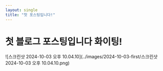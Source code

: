 ```yaml
---
layout: single
title: "첫 포스팅입니다!"
---
```


# 첫 블로그 포스팅입니다 화이팅!

![스크린샷 2024-10-03 오후 10.04.10](../images/2024-10-03-first/스크린샷 2024-10-03 오후 10.04.10.png)

